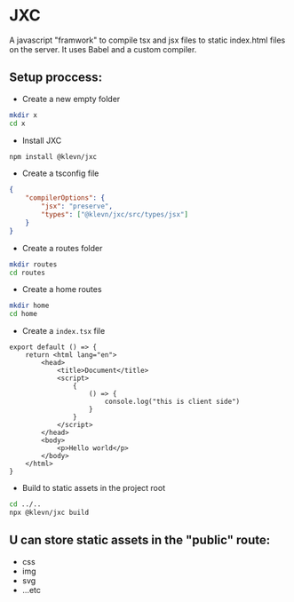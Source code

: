 # JXC

A javascript "framwork" to compile tsx and jsx files to static index.html files on the server. It uses Babel and a custom compiler.

## Setup proccess:

-   Create a new empty folder
```sh
mkdir x
cd x
```

- Install JXC 
```sh
npm install @klevn/jxc
```

-   Create a tsconfig file
```json
{
    "compilerOptions": {
        "jsx": "preserve",
        "types": ["@klevn/jxc/src/types/jsx"]
    }
}
```

- Create a routes folder
```sh
mkdir routes
cd routes
```

- Create a home routes
```sh
mkdir home
cd home
```

- Create a ```index.tsx``` file
```tsx
export default () => {
    return <html lang="en">
        <head>
            <title>Document</title>
            <script>
                {
                    () => {
                        console.log("this is client side")
                    }
                }
            </script>
        </head>
        <body>
            <p>Hello world</p>
        </body>
    </html>
}
```

- Build to static assets in the project root
```sh
cd ../..
npx @klevn/jxc build
```

## U can store static assets in the "public" route:
- css
- img
- svg
- ...etc